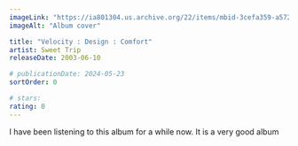 ```yaml
---
imageLink: "https://ia801304.us.archive.org/22/items/mbid-3cefa359-a572-4bc8-b7c3-e69a542bc5e2/mbid-3cefa359-a572-4bc8-b7c3-e69a542bc5e2-11186061534_thumb500.jpg"
imageAlt: "Album cover"

title: "Velocity : Design : Comfort"
artist: Sweet Trip
releaseDate: 2003-06-10

# publicationDate: 2024-05-23
sortOrder: 0

# stars:
rating: 0
---
```


I have been listening to this album for a while now. It is a very good album